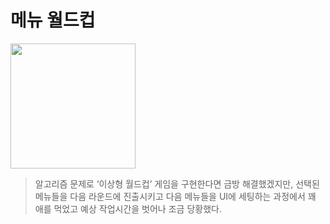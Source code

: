 # 메뉴 월드컵
<image width = 200 src="https://user-images.githubusercontent.com/77010707/230295266-826f8d75-d788-4bb6-bce5-8542645de4c5.gif">

> 알고리즘 문제로 ‘이상형 월드컵’ 게임을 구현한다면 금방 해결했겠지만, 선택된 메뉴들을 다음 라운드에 진출시키고 다음 메뉴들을 UI에 세팅하는 과정에서 꽤 애를 먹었고 예상 작업시간을 벗어나 조금 당황했다.